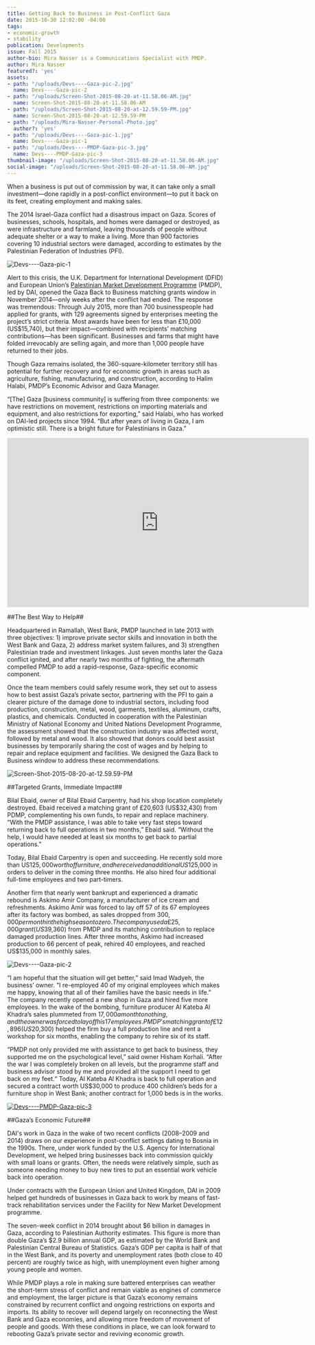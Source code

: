```yaml
---
title: Getting Back to Business in Post-Conflict Gaza
date: 2015-10-30 12:02:00 -04:00
tags:
- economic-growth
- stability
publication: Developments
issue: Fall 2015
author-bio: Mira Nasser is a Communications Specialist with PMDP.
author: Mira Nasser
featured?: 'yes'
assets:
- path: "/uploads/Devs----Gaza-pic-2.jpg"
  name: Devs----Gaza-pic-2
- path: "/uploads/Screen-Shot-2015-08-20-at-11.58.06-AM.jpg"
  name: Screen-Shot-2015-08-20-at-11.58.06-AM
- path: "/uploads/Screen-Shot-2015-08-20-at-12.59.59-PM.jpg"
  name: Screen-Shot-2015-08-20-at-12.59.59-PM
- path: "/uploads/Mira-Nasser-Personal-Photo.jpg"
  author?: 'yes'
- path: "/uploads/Devs----Gaza-pic-1.jpg"
  name: Devs----Gaza-pic-1
- path: "/uploads/Devs----PMDP-Gaza-pic-3.jpg"
  name: Devs----PMDP-Gaza-pic-3
thumbnail-image: "/uploads/Screen-Shot-2015-08-20-at-11.58.06-AM.jpg"
social-image: "/uploads/Screen-Shot-2015-08-20-at-11.58.06-AM.jpg"
---
```


When a business is put out of commission by war, it can take only a small investment—done rapidly in a post-conflict environment—to put it back on its feet, creating employment and making sales.




The 2014 Israel-Gaza conflict had a disastrous impact on Gaza. Scores of businesses, schools, hospitals, and homes were damaged or destroyed, as were infrastructure and farmland, leaving thousands of people without adequate shelter or a way to make a living. More than 900 factories covering 10 industrial sectors were damaged, according to estimates by the Palestinian Federation of Industries (PFI).

![Devs----Gaza-pic-1](/uploads/Devs----Gaza-pic-1.jpg "Furniture producer Al Kateba Al Khadra before PMDP assistance.") 

Alert to this crisis, the U.K. Department for International Development (DFID) and European Union’s [Palestinian Market Development Programme](http://dai.com/our-work/projects/palestinian-market-development-programme-pmdp) (PMDP), led by DAI, opened the Gaza Back to Business matching grants window in November 2014—only weeks after the conflict had ended. The response was tremendous: Through July 2015, more than 700 businesspeople had applied for grants, with 129 agreements signed by enterprises meeting the project’s strict criteria. Most awards have been for less than £10,000 (US$15,740), but their impact—combined with recipients’ matching contributions—has been significant. Businesses and farms that might have folded irrevocably are selling again, and more than 1,000 people have returned to their jobs.

Though Gaza remains isolated, the 360-square-kilometer territory still has potential for further recovery and for economic growth in areas such as agriculture, fishing, manufacturing, and construction, according to Halim Halabi, PMDP’s Economic Advisor and Gaza Manager. 

“[The] Gaza [business community] is suffering from three components: we have restrictions on movement, restrictions on importing materials and equipment, and also restrictions for exporting,” said Halabi, who has worked on DAI-led projects since 1994. “But after years of living in Gaza, I am optimistic still. There is a bright future for Palestinians in Gaza.”

<p><iframe allowfullscreen="" frameborder="0" height="394" mozallowfullscreen="" src="https://player.vimeo.com/video/131914685" webkitallowfullscreen="" width="703"></iframe></p>

##The Best Way to Help##

Headquartered in Ramallah, West Bank, PMDP launched in late 2013 with three objectives: 1) improve private sector skills and innovation in both the West Bank and Gaza, 2) address market system failures, and 3) strengthen Palestinian trade and investment linkages. Just seven months later the Gaza conflict ignited, and after nearly two months of fighting, the aftermath compelled PMDP to add a rapid-response, Gaza-specific economic component.

Once the team members could safely resume work, they set out to assess how to best assist Gaza’s private sector, partnering with the PFI to gain a clearer picture of the damage done to industrial sectors, including food production, construction, metal, wood, garments, textiles, aluminum, crafts, plastics, and chemicals. Conducted in cooperation with the Palestinian Ministry of National Economy and United Nations Development Programme, the assessment showed that the construction industry was affected worst, followed by metal and wood. It also showed that donors could best assist businesses by temporarily sharing the cost of wages and by helping to repair and replace equipment and facilities. We designed the Gaza Back to Business window to address these recommendations.

![Screen-Shot-2015-08-20-at-12.59.59-PM](/uploads/Screen-Shot-2015-08-20-at-12.59.59-PM.jpg) 

##Targeted Grants, Immediate Impact##

Bilal Ebaid, owner of Bilal Ebaid Carpentry, had his shop location completely destroyed. Ebaid received a matching grant of £20,603 (US$32,430) from PDMP, complementing his own funds, to repair and replace machinery. “With the PMDP assistance, I was able to take very fast steps toward returning back to full operations in two months,” Ebaid said. “Without the help, I would have needed at least six months to get back to partial operations.”

Today, Bilal Ebaid Carpentry is open and succeeding. He recently sold more than US$125,000 worth of furniture, and he received an additional US$125,000 in orders to deliver in the coming three months. He also hired four additional full-time employees and two part-timers.

Another firm that nearly went bankrupt and experienced a dramatic rebound is Askimo Amir Company, a manufacturer of ice cream and refreshments. Askimo Amir was forced to lay off 57 of its 67 employees after its factory was bombed, as sales dropped from $300,000 per month in the high season to zero. The company used a £25,000 grant (US$39,360) from PMDP and its matching contribution to replace damaged production lines. After three months, Askimo had increased production to 66 percent of peak, rehired 40 employees, and reached US$135,000 in monthly sales.

![Devs----Gaza-pic-2](/uploads/Devs----Gaza-pic-2.jpg) 

“I am hopeful that the situation will get better,” said Imad Wadyeh, the business’ owner. “I re-employed 40 of my original employees which makes me happy, knowing that all of their families have the basic needs in life.” The company recently opened a new shop in Gaza and hired five more employees.
In the wake of the bombing, furniture producer Al Kateba Al Khadra’s sales plummeted from $17,000 a month to nothing, and the owner was forced to lay off his 17 employees. PMDP’s matching grant of £12,896 (US$20,300) helped the firm buy a full production line and rent a workshop for six months, enabling the company to rehire six of its staff.

“PMDP not only provided me with assistance to get back to business, they supported me on the psychological level,” said owner Hisham Korhali. “After the war I was completely broken on all levels, but the programme staff and business advisor stood by me and provided all the support I need to get back on my feet.“ Today, Al Kateba Al Khadra is back to full operation and secured a contract worth US$30,000 to produce 400 children’s beds for a furniture shop in West Bank; another contract for 1,000 beds is in the works.

[![Devs----PMDP-Gaza-pic-3](/uploads/Devs----PMDP-Gaza-pic-3.jpg)](http://www.pmdp.ps/) 

##Gaza’s Economic Future##

DAI's work in Gaza in the wake of two recent conflicts (2008–2009 and 2014) draws on our experience in post-conflict settings dating to Bosnia in the 1990s. There, under work funded by the U.S. Agency for International Development, we helped bring businesses back into commission quickly with small loans or grants. Often, the needs were relatively simple, such as someone needing money to buy new tires to put an essential work vehicle back into operation.

Under contracts with the European Union and United Kingdom, DAI in 2009 helped get hundreds of businesses in Gaza back to work by means of fast-track rehabilitation services under the Facility for New Market Development programme. 

The seven-week conflict in 2014 brought about $6 billion in damages in Gaza, according to Palestinian Authority estimates. This figure is more than double Gaza’s $2.9 billion annual GDP, as estimated by the World Bank and Palestinian Central Bureau of Statistics. Gaza’s GDP per capita is half of that in the West Bank, and its poverty and unemployment rates (both close to 40 percent) are roughly twice as high, with unemployment even higher among young people and women. 

While PMDP plays a role in making sure battered enterprises can weather the short-term stress of conflict and remain viable as engines of commerce and employment, the larger picture is that Gaza’s economy remains constrained by recurrent conflict and ongoing restrictions on exports and imports. Its ability to recover will depend largely on reconnecting the West Bank and Gaza economies, and allowing more freedom of movement of people and goods. With these conditions in place, we can look forward to rebooting Gaza’s private sector and reviving economic growth.
